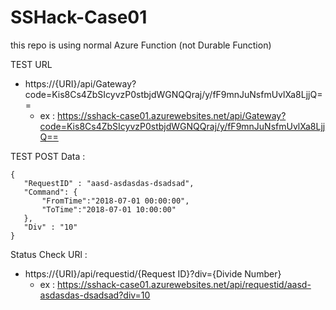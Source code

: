 # SSHack-Case01

this repo is using normal Azure Function (not Durable Function)

TEST URL
- https://{URI}/api/Gateway?code=Kis8Cs4ZbSIcyvzP0stbjdWGNQQraj/y/fF9mnJuNsfmUvlXa8LjjQ==
  - ex : https://sshack-case01.azurewebsites.net/api/Gateway?code=Kis8Cs4ZbSIcyvzP0stbjdWGNQQraj/y/fF9mnJuNsfmUvlXa8LjjQ==

TEST POST Data : 
  ````
  {    
     "RequestID" : "aasd-asdasdas-dsadsad",
     "Command": {
         "FromTime":"2018-07-01 00:00:00",
         "ToTime":"2018-07-01 10:00:00"
     },
     "Div" : "10"
  }
  ````

Status Check URl :
- https://{URI}/api/requestid/{Request ID}?div={Divide Number}
  - ex : https://sshack-case01.azurewebsites.net/api/requestid/aasd-asdasdas-dsadsad?div=10
